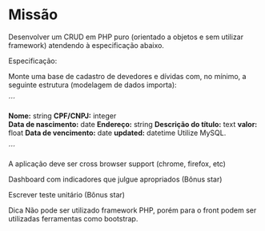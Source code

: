 # Missão 

Desenvolver um CRUD em PHP puro (orientado a objetos e sem utilizar framework) atendendo à especificação abaixo.

Especificação:

Monte uma base de cadastro de devedores e dívidas com, no mínimo, a seguinte estrutura (modelagem de dados importa):

´´´

**Nome:**   string
**CPF/CNPJ:**   integer   
**Data de nascimento:**   date
**Endereço:** string
**Descrição do título:** text
**valor:**   float
**Data de vencimento:**   date
**updated:**   datetime
Utilize MySQL.

´´´

A aplicação deve ser cross browser support (chrome, firefox, etc)

Dashboard com indicadores que julgue apropriados (Bônus star)

Escrever teste unitário (Bônus star)

Dica
Não pode ser utilizado framework PHP, porém para o front podem ser utilizadas ferramentas como bootstrap.
